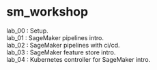 # sm_workshop
lab_00 : Setup.  
lab_01 : SageMaker pipelines intro.  
lab_02 : SageMaker pipelines with ci/cd.  
lab_03 : SageMaker feature store intro.  
lab_04 : Kubernetes controller for SageMaker intro.